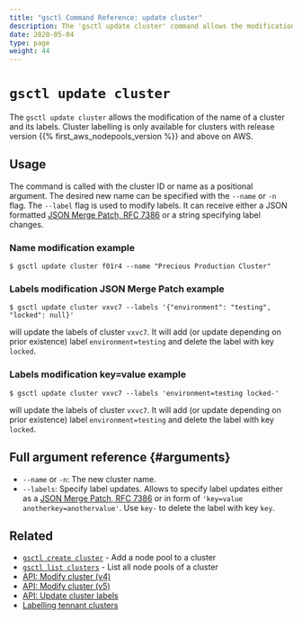 ```yaml
---
title: "gsctl Command Reference: update cluster"
description: The 'gsctl update cluster' command allows the modification of the name of a cluster and its labels.
date: 2020-05-04
type: page
weight: 44
---
```


# `gsctl update cluster`

The `gsctl update cluster` allows the modification of the name of a cluster and its labels.
Cluster labelling is only available for clusters with release version {{% first_aws_nodepools_version %}} and above on AWS.

## Usage

The command is called with the cluster ID or name as a positional argument.
The desired new name can be specified with the `--name` or `-n` flag.
The `--label` flag is used to modify labels.
It can receive either a JSON formatted [JSON Merge Patch, RFC 7386](https://tools.ietf.org/html/rfc7386) or a string specifying label changes.

### Name modification example

```nohighlight
$ gsctl update cluster f01r4 --name "Precious Production Cluster"
```

### Labels modification JSON Merge Patch example

```nohighlight
$ gsctl update cluster vxvc7 --labels '{"environment": "testing", "locked": null}'
```

will update the labels of cluster `vxvc7`. It will add (or update depending on prior existence) label `environment=testing` and delete the label with key `locked`.

### Labels modification key=value example

```nohighlight
$ gsctl update cluster vxvc7 --labels 'environment=testing locked-'
```

will update the labels of cluster `vxvc7`. It will add (or update depending on prior existence) label `environment=testing` and delete the label with key `locked`.

## Full argument reference {#arguments}

- `--name` or `-n`: The new cluster name.
- `--labels`: Specify label updates. Allows to specify label updates either as a [JSON Merge Patch, RFC 7386](https://tools.ietf.org/html/rfc7386) or in form of `'key=value anotherkey=anothervalue'`.
Use `key-` to delete the label with key `key`.

## Related

- [`gsctl create cluster`](/reference/gsctl/create-cluster/) - Add a node pool to a cluster
- [`gsctl list clusters`](/reference/gsctl/list-clusters/) - List all node pools of a cluster
- [API: Modify cluster (v4)](/api/#operation/modifyCluster)
- [API: Modify cluster (v5)](/api/#operation/modifyClusterV5)
- [API: Update cluster labels](/api/#operation/setClusterLabels)
- [Labelling tennant clusters](/guides/tenant-cluster-labelling/)

